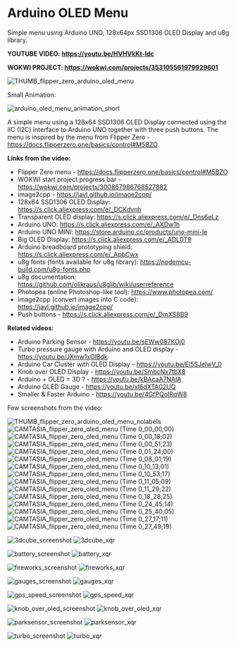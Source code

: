 
# Arduino OLED Menu
Simple menu using Arduino UNO, 128x64px SSD1306 OLED Display and u8g library.

**YOUTUBE VIDEO: https://youtu.be/HVHVkKt-ldc**

**WOKWI PROJECT: https://wokwi.com/projects/353105561979929601**

![THUMB_flipper_zero_arduino_oled_menu](https://user-images.githubusercontent.com/117754156/211013886-2e71dfe1-d69c-4260-87b8-94f2f2390a59.jpg)

Small Animation:

![arduino_oled_menu_animation_short](https://user-images.githubusercontent.com/117754156/211044356-90bd9574-dbc5-432d-ab39-daa108b57817.gif)


A simple menu using a 128x64 SSD1306 OLED Display connected using the IIC (I2C) interface to Arduino UNO together with three push buttons. The menu is inspired by the menu from Flipper Zero - https://docs.flipperzero.one/basics/control#M5BZO 

**Links from the video:**
- Flipper Zero menu - https://docs.flipperzero.one/basics/control#M5BZO
- WOKWI start project progress bar - https://wokwi.com/projects/300867986768527882
- image2cpp - https://javl.github.io/image2cpp/
- 128x64 SSD1306 OLED Display: https://s.click.aliexpress.com/e/_DCKdvnh
- Transparent OLED display: https://s.click.aliexpress.com/e/_Dns6eLz
- Arduino UNO: https://s.click.aliexpress.com/e/_AXDw1h
- Arduino UNO MINI: https://store.arduino.cc/products/uno-mini-le
- Big OLED Display: https://s.click.aliexpress.com/e/_ADL0T9
- Arduino breadboard prototyping shield: https://s.click.aliexpress.com/e/_ApbCwx
- u8g fonts (fonts available for u8g library): https://nodemcu-build.com/u8g-fonts.php
- u8g documentation: https://github.com/olikraus/u8glib/wiki/userreference
- Photopea (online Photoshop-like tool): https://www.photopea.com/
- image2cpp (convert images into C code): https://javl.github.io/image2cpp/
- Push buttons - https://s.click.aliexpress.com/e/_DmXS8B9

**Related videos:**
- Arduino Parking Sensor - https://youtu.be/sEWw087KOj0
- Turbo pressure gauge with Arduino and OLED display - https://youtu.be/JXmw1xOlBdk
- Arduino Car Cluster with OLED Display - https://youtu.be/El5SJelwV_0
- Knob over OLED Display - https://youtu.be/SmbcNx7tbX8
- Arduino + OLED = 3D ? - https://youtu.be/kBAcaA7NAlA
- Arduino OLED Gauge - https://youtu.be/xI6dXTA02UQ
- Smaller & Faster Arduino - https://youtu.be/4GfPQoIRqW8



Few screenshots from the video:

![THUMB_flipper_zero_arduino_oled_menu_nolabels](https://user-images.githubusercontent.com/117754156/211014417-e82aa035-b2f0-4a4b-b714-6afa4b76a5c0.jpg)
![CAMTASIA_flipper_zero_oled_menu (Time 0_00_00;00)](https://user-images.githubusercontent.com/117754156/211014431-365214aa-fd2d-415e-b1a7-42c0531d36c2.png)
![CAMTASIA_flipper_zero_oled_menu (Time 0_00_18;02)](https://user-images.githubusercontent.com/117754156/211014461-b9f0f969-bd4d-4982-b2ad-dad3fd539f9a.png)
![CAMTASIA_flipper_zero_oled_menu (Time 0_00_51;23)](https://user-images.githubusercontent.com/117754156/211014477-58950704-ad14-4b65-a108-19dc7b484e64.png)
![CAMTASIA_flipper_zero_oled_menu (Time 0_01_24;00)](https://user-images.githubusercontent.com/117754156/211014486-8aa4c522-bdcd-4d31-b958-2842475da961.png)
![CAMTASIA_flipper_zero_oled_menu (Time 0_08_01;19)](https://user-images.githubusercontent.com/117754156/211014496-309ab00c-2731-4cc9-b0f4-ad1d8171ffa1.png)
![CAMTASIA_flipper_zero_oled_menu (Time 0_10_13;01)](https://user-images.githubusercontent.com/117754156/211014499-65439b47-7399-43cb-81e0-0d8d308ead3a.png)
![CAMTASIA_flipper_zero_oled_menu (Time 0_10_53;17)](https://user-images.githubusercontent.com/117754156/211014504-9a56d99f-df38-4ec7-952d-09889ecdbe54.png)
![CAMTASIA_flipper_zero_oled_menu (Time 0_11_05;09)](https://user-images.githubusercontent.com/117754156/211014515-def45646-680a-4169-832c-07cfc594db3e.png)
![CAMTASIA_flipper_zero_oled_menu (Time 0_11_29;22)](https://user-images.githubusercontent.com/117754156/211014530-28624ff4-afea-4c47-b113-934b604f7932.png)
![CAMTASIA_flipper_zero_oled_menu (Time 0_18_28;25)](https://user-images.githubusercontent.com/117754156/211014539-1cd3e06c-a5d7-4b96-a745-b23e155ff2e4.png)
![CAMTASIA_flipper_zero_oled_menu (Time 0_24_45;14)](https://user-images.githubusercontent.com/117754156/211014541-2d300562-2c49-47d1-a2d1-fb4c1d46944e.png)
![CAMTASIA_flipper_zero_oled_menu (Time 0_25_40;05)](https://user-images.githubusercontent.com/117754156/211014544-49f778af-5a19-4774-9d8c-9f28628b043a.png)
![CAMTASIA_flipper_zero_oled_menu (Time 0_27_17;11)](https://user-images.githubusercontent.com/117754156/211014555-bea2fcbe-5d4f-4f3c-9281-c0b370d91305.png)
![CAMTASIA_flipper_zero_oled_menu (Time 0_27_49;19)](https://user-images.githubusercontent.com/117754156/211014581-5e4b257e-9a0e-4340-8c54-e8129a1aae96.png)


![3dcube_screenshot](https://user-images.githubusercontent.com/117754156/211015869-4d426a91-f170-4635-993c-43c345ffedac.png)
![3dcube_xqr](https://user-images.githubusercontent.com/117754156/211015873-d7cbb04e-b1a4-494b-bded-4a90499bdf6b.png)


![battery_screenshot](https://user-images.githubusercontent.com/117754156/211015875-91aea248-67cc-40f0-b5f1-1b96eba09b1a.png)
![battery_xqr](https://user-images.githubusercontent.com/117754156/211015878-72858171-5fb7-48ca-973f-779e3d01213d.png)


![fireworks_screenshot](https://user-images.githubusercontent.com/117754156/211015881-7e362776-e03b-4097-ab8b-4046cdb93864.png)
![fireworks_xqr](https://user-images.githubusercontent.com/117754156/211015884-61ea6a65-d2ce-4873-a602-2661f45e5b24.png)


![gauges_screenshot](https://user-images.githubusercontent.com/117754156/211015886-1bb19eb4-8efd-4610-a6f4-4519bc34f057.png)
![gauges_xqr](https://user-images.githubusercontent.com/117754156/211015889-92084819-b09b-4c4e-9b97-59349a9b97e1.png)


![gps_speed_screenshot](https://user-images.githubusercontent.com/117754156/211015890-67c4695b-6f30-4520-9409-dc3f5e0a6a74.png)
![gps_speed_xqr](https://user-images.githubusercontent.com/117754156/211015891-9ccb5e2e-b32f-442f-b208-c0912bc447e5.png)


![knob_over_oled_screenshot](https://user-images.githubusercontent.com/117754156/211015892-1ce673c3-7198-4e13-a7a1-20152f22545f.png)
![knob_over_oled_xqr](https://user-images.githubusercontent.com/117754156/211015894-08258518-e148-4f5f-a9ca-a4b85b2c60b0.png)


![parksensor_screenshot](https://user-images.githubusercontent.com/117754156/211015895-07fddf32-b905-4c5d-b9cd-ede5d282abb1.png)
![parksensor_xqr](https://user-images.githubusercontent.com/117754156/211015896-13693a2b-6228-4127-a956-8f40b1701d11.png)


![turbo_screenshot](https://user-images.githubusercontent.com/117754156/211015897-2b304968-2b6a-47f0-8442-49d082e0a1e7.png)
![turbo_xqr](https://user-images.githubusercontent.com/117754156/211015898-079075e4-89bd-414e-aedb-b8f0481d140c.png)



